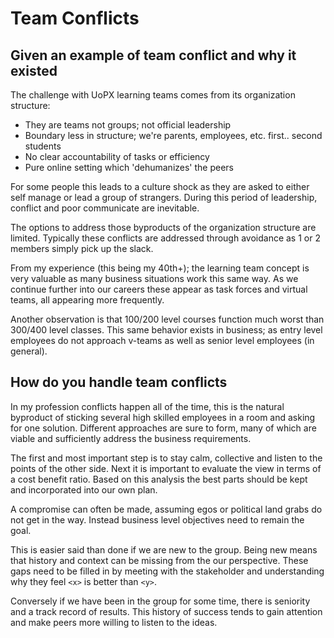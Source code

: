 # Team Conflicts

## Given an example of team conflict and why it existed

The challenge with UoPX learning teams comes from its organization structure:

- They are teams not groups; not official leadership
- Boundary less in structure; we're parents, employees, etc. first.. second students
- No clear accountability of tasks or efficiency
- Pure online setting which 'dehumanizes' the peers

For some people this leads to a culture shock as they are asked to either self manage or lead a group of strangers. During this period of leadership, conflict and poor communicate are inevitable.

The options to address those byproducts of the organization structure are limited. Typically these conflicts are addressed through avoidance as 1 or 2 members simply pick up the slack.

From my experience (this being my 40th+); the learning team concept is very valuable as many business situations work this same way. As we continue further into our careers these appear as task forces and virtual teams, all appearing more frequently.

Another observation is that 100/200 level courses function much worst than 300/400 level classes. This same behavior exists in business; as entry level employees do not approach v-teams as well as senior level employees (in general).

## How do you handle team conflicts

In my profession conflicts happen all of the time, this is the natural byproduct of sticking several high skilled employees in a room and asking for one solution. Different approaches are sure to form, many of which are viable and sufficiently address the business requirements.

The first and most important step is to stay calm, collective and listen to the points of the other side. Next it is important to evaluate the view in terms of a cost benefit ratio. Based on this analysis the best parts should be kept and incorporated into our own plan.

A compromise can often be made, assuming egos or political land grabs do not get in the way. Instead business level objectives need to remain the goal.

This is easier said than done if we are new to the group. Being new means that history and context can be missing from the our perspective. These gaps need to be filled in by meeting with the stakeholder and understanding why they feel `<x>` is better than `<y>`.

Conversely if we have been in the group for some time, there is seniority and a track record of results. This history of success tends to gain attention and make peers more willing to listen to the ideas.
